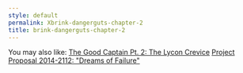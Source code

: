 ```yaml
---
style: default
permalink: Xbrink-dangerguts-chapter-2
title: brink-dangerguts-chapter-2
---
```

You may also like:
[The Good Captain Pt. 2: The Lycon Crevice](http://scp-wiki.net/the-lycon-crevice)
[Project Proposal 2014-2112: "Dreams of Failure"](http://scp-wiki.net/project-proposal-2014-2112)